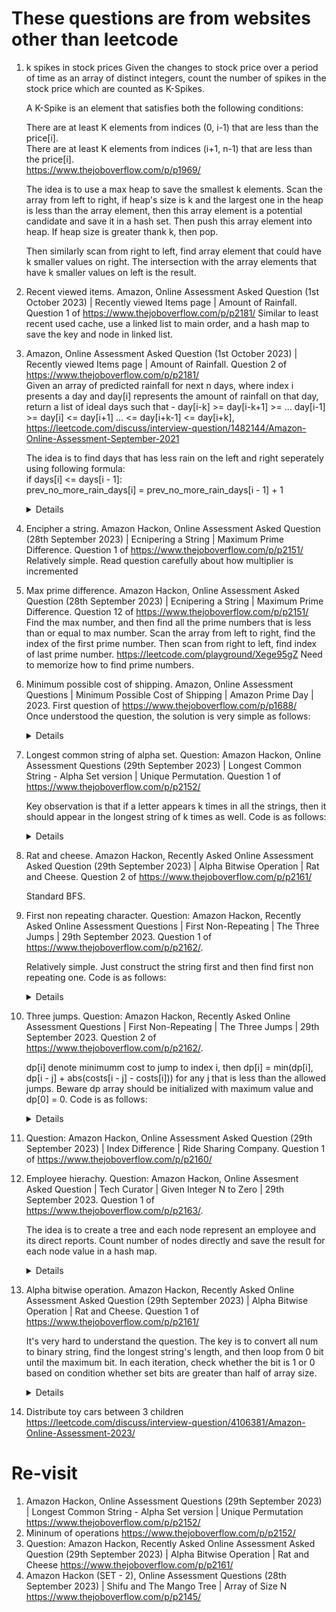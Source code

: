 # These questions are from websites other than leetcode
1. k spikes in stock prices
   Given the changes to stock price over a period of time as an array of distinct integers, count the number of spikes in the stock price which are counted as K-Spikes.  

   A K-Spike is an element that satisfies both the following conditions:  

   There are at least K elements from indices (0, i-1) that are less than the price[i].  
   There are at least K elements from indices (i+1, n-1) that are less than the price[i].  
   https://www.thejoboverflow.com/p/p1969/

   The idea is to use a max heap to save the smallest k elements. Scan the array from left to right, if heap's size is k and the largest one in the heap is less than the array element, then this array element is a potential candidate and save it in a hash set. Then push this array element into heap. If heap size is greater thank k, then pop. 

   Then similarly scan from right to left, find array element that could have k smaller values on right. The intersection with the array elements that have k smaller values on left is the result.

1. Recent viewed items. Amazon, Online Assessment Asked Question (1st October 2023) | Recently viewed Items page | Amount of Rainfall. Question 1 of https://www.thejoboverflow.com/p/p2181/
   Similar to least recent used cache, use a linked list to main order, and a hash map to save the key and node in linked list.

1. Amazon, Online Assessment Asked Question (1st October 2023) | Recently viewed Items page | Amount of Rainfall. Question 2 of https://www.thejoboverflow.com/p/p2181/  
  Given an array of predicted rainfall for next n days, where index i presents a day and day[i] represents the amount of rainfall on that day, return a list of ideal days such that -
day[i-k] >= day[i-k+1] >= ... day[i-1] >= day[i] <= day[i+1] ... <= day[i+k-1] <= day[i+k], https://leetcode.com/discuss/interview-question/1482144/Amazon-Online-Assessment-September-2021

   The idea is to find days that has less rain on the left and right seperately using following formula:  
     if days[i] <= days[i - 1]:  
         prev_no_more_rain_days[i] = prev_no_more_rain_days[i - 1] + 1  
   <details>

      ```python
      def predict_days(days, k):
          prev_no_more_rain_days = [0] * len(days)
          next_no_more_rain_days = [0] * len(days)
          for i in range(1, len(days)):
              if days[i] <= days[i - 1]:
                  prev_no_more_rain_days[i] = prev_no_more_rain_days[i - 1] + 1
          
          for j in range(len(days) - 2, -1, -1):
              if days[j] <= days[j + 1]:
                  next_no_more_rain_days[j] = next_no_more_rain_days[j + 1] + 1
                  
          result = []
          for i in range(len(prev_no_more_rain_days)):
              no_more_rain_days = min(prev_no_more_rain_days[i], next_no_more_rain_days[i])
              if no_more_rain_days >= k:
                  result.append(i + 1)
             
          return result
      ```
   </details>
1. Encipher a string. Amazon Hackon, Online Assessment Asked Question (28th September 2023) | Ecnipering a String | Maximum Prime Difference. Question 1 of https://www.thejoboverflow.com/p/p2151/
   Relatively simple. Read question carefully about how multiplier is incremented

1. Max prime difference. Amazon Hackon, Online Assessment Asked Question (28th September 2023) | Ecnipering a String | Maximum Prime Difference. Question 12 of https://www.thejoboverflow.com/p/p2151/
   Find the max number, and then find all the prime numbers that is less than or equal to max number. Scan the array from left to right, find the index of the first prime number. Then scan from right to left, find index of last prime number. https://leetcode.com/playground/Xege95gZ
   Need to memorize how to find prime numbers.
   
1. Minimum possible cost of shipping. Amazon, Online Assessment Questions | Minimum Possible Cost of Shipping | Amazon Prime Day | 2023. First question of https://www.thejoboverflow.com/p/p1688/  
   Once understood the question, the solution is very simple as follows:
   <details>
      
      ```python
      def get_min_cost_shipping(parcels, truck_capacity):
          loaded_parcels = set(parcels)
          i = 1
          while len(loaded_parcels) < truck_capacity:
              if i not in loaded_parcels:
                  loaded_parcels.add(i)
       
              i += 1
                  
          return sum(loaded_parcels)
   
      print(get_min_cost_shipping([2, 3, 6, 10, 11],9))
      ```
   </details>

1. Longest common string of alpha set. Question: Amazon Hackon, Online Assessment Questions (29th September 2023) | Longest Common String - Alpha Set version | Unique Permutation. Question 1 of https://www.thejoboverflow.com/p/p2152/
   
   Key observation is that if a letter appears k times in all the strings, then it should appear in the longest string of k times as well. Code is as follows:  
   <details>
      
      ```python
      def get_max_common_str_len(strs):
          counters = [Counter(s) for s in strs]
          result = 0
          for i in range(26):
              letter = chr(ord("a") + i)
              freq = float("inf")
              for counter in counters:
                  if counter[letter] < freq:
                      freq = counter[letter]
              result += freq
      
          return result
      
      print(get_max_common_str_len(["aba", "cbaa"]))
      ```
   </details>

1. Rat and cheese. Amazon Hackon, Recently Asked Online Assessment Asked Question (29th September 2023) | Alpha Bitwise Operation | Rat and Cheese. Question 2 of https://www.thejoboverflow.com/p/p2161/

   Standard BFS.
1. First non repeating character. Question: Amazon Hackon, Recently Asked Online Assessment Questions | First Non-Repeating | The Three Jumps | 29th September 2023. Question 1 of https://www.thejoboverflow.com/p/p2162/.

   Relatively simple. Just construct the string first and then find first non repeating one. Code is as follows: 
   <details>
      
      ```python
      def get_first_non_repeat(s):
          rearranged = []
          for i in range(0, len(s), 2):
              rearranged.append(s[i])
          
          for i in range(1, len(s), 2):
              rearranged.append(s[i])
          
          counter = Counter(rearranged)
          for ch in rearranged:
              if counter[ch] == 1:
                  return ch
       
      print(get_first_non_repeat("abcdefab"))
      ```
   </details>
   
1. Three jumps. Question: Amazon Hackon, Recently Asked Online Assessment Questions | First Non-Repeating | The Three Jumps | 29th September 2023. Question 2 of https://www.thejoboverflow.com/p/p2162/.

   dp[i] denote minimumm cost to jump to index i, then dp[i] = min(dp[i], dp[i - j] + abs(costs[i - j] - costs[i])) for any j that is less than the allowed jumps. Beware dp array should be initialized with maximum value and dp[0] = 0. Code is as follows:
   
   <details>
      
      ```python
      def get_min_cost(costs, k):
          if len(costs) <= 1:
              return 0
          
          dp = [float('inf')] * len(costs)
          dp[0] = 0
      
          for i in range(1, len(costs)):
              for j in range(1, k + 1):
                  if i >= j:
                      dp[i] = min(dp[i], dp[i - j] + abs(costs[i - j] - costs[i]))
      
          return dp[len(costs) - 1]
      
      print(get_min_cost([30, 10, 60, 10, 60], 3))
      ```
   </details>

1. Question: Amazon Hackon, Online Assessment Asked Question (29th September 2023) | Index Difference | Ride Sharing Company. Question 1 of https://www.thejoboverflow.com/p/p2160/

1. Employee hierachy. Question: Amazon Hackon, Online Assesment Asked Question | Tech Curator | Given Integer N to Zero | 29th September 2023. Question 1 of https://www.thejoboverflow.com/p/p2163/.

   The idea is to create a tree and each node represent an employee and its direct reports. Count number of nodes directly and save the result for each node value in a hash map.
   <details>

      ```python
      class TreeNode:
          def __init__(self, val):
              self.val = val
              self.reports = set()
          
      def count_reports(node, id_reports_count_map):
          if not node:
              return 0
      
          count = 1
          for report in node.reports:
              count += count_reports(report, id_reports_count_map)
      
          id_reports_count_map[node.val] = count - 1
          
          return count
      
      def create_hierachy(relations):
          root = TreeNode(1)
          employee_id_nodes_map = { root.val : root}
          for i in range(len(relations)):
              employee_id = relations[i]
              report = i + 2
              if employee_id not in employee_id_nodes_map:
                  employee_id_nodes_map[employee_id] = TreeNode(employee_id)
                  
              if report not in employee_id_nodes_map:
                  employee_id_nodes_map[report] = TreeNode(report)
                  
              employee_id_nodes_map[employee_id].reports.add(employee_id_nodes_map[report])
          
          id_reports_count_map = {}
          count_reports(root, id_reports_count_map)
      
          return [id_reports_count_map[id] for id in range(1, len(id_reports_count_map) + 1)]
      
      print(create_hierachy([1, 1, 3, 3]))      
      ```
   </details>

1. Alpha bitwise operation. Amazon Hackon, Recently Asked Online Assessment Asked Question (29th September 2023) | Alpha Bitwise Operation | Rat and Cheese. Question 1 of         https://www.thejoboverflow.com/p/p2161/  

   It's very hard to understand the question. The key is to convert all num to binary string, find the longest string's length, and then loop from 0 bit until the maximum bit. In each iteration, check whether the bit is 1 or 0 based on condition whether set bits are greater than half of array size.  

   <details>
      
      ```python
      def apply_alpha_bitwise(nums):
          binary_nums = [bin(n) for n in nums]
          max_len = 0
          for i, binary_num in enumerate(binary_nums):
              max_len = max(max_len, len(binary_num))
          
          result = deque()
          for i in range(max_len - 1, -1, -1):
              ones = 0
              for j, binary_num in enumerate(binary_nums):
                  ones += (i < len(binary_num) and binary_num[i] == "1")
                  
              result.appendleft(str(int(ones > len(nums) / 2)))
          return int("".join(result), 2)
      
      print(apply_alpha_bitwise([3, 4, 6, 7, 2]))      
      ```
   </details>
1. Distribute toy cars between 3 children
   https://leetcode.com/discuss/interview-question/4106381/Amazon-Online-Assessment-2023/

# Re-visit
1. Amazon Hackon, Online Assessment Questions (29th September 2023) | Longest Common String - Alpha Set version | Unique Permutation https://www.thejoboverflow.com/p/p2152/
2. Mininum of operations https://www.thejoboverflow.com/p/p2152/
3. Question: Amazon Hackon, Recently Asked Online Assessment Asked Question (29th September 2023) | Alpha Bitwise Operation | Rat and Cheese https://www.thejoboverflow.com/p/p2161/
4.  Amazon Hackon (SET - 2), Online Assessment Questions (28th September 2023) | Shifu and The Mango Tree | Array of Size N https://www.thejoboverflow.com/p/p2145/

